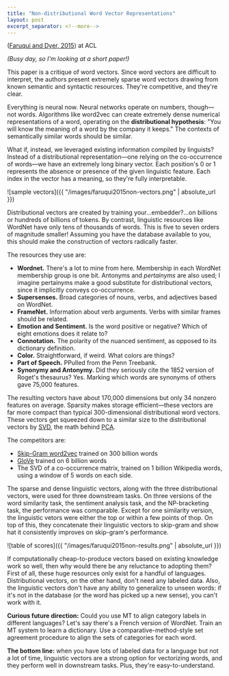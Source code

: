 ```yaml
---
title: "Non-distributional Word Vector Representations"
layout: post
excerpt_separator: <!--more-->
---
```


([Faruqui and Dyer, 2015](https://www.aclweb.org/anthology/P15-2076)) at ACL

*(Busy day, so I'm looking at a short paper!)*

This paper is a critique of word vectors. Since word vectors are difficult to interpret, the authors present extremely sparse word vectors drawing from known semantic and syntactic resources. They're competitive, and they're clear.

<!--more-->

Everything is neural now. Neural networks operate on numbers, though—not words. Algorithms like word2vec can create extremely dense numerical representations of a word, operating on the **distributional hypothesis**: "You will know the meaning of a word by the company it keeps." The contexts of semantically similar words should be similar.

What if, instead, we leveraged existing information compiled by linguists? Instead of a distributional representation—one relying on the co-occurrence of words—we have an extremely long binary vector. Each position's 0 or 1 represents the absence or presence of the given linguistic feature. Each index in the vector has a meaning, so they're fully interpretable.

![sample vectors]({{ "/images/faruqui2015non-vectors.png" | absolute_url }})

Distributional vectors are created by training your...embedder?...on billions or hundreds of billions of tokens. By contrast, linguistic resources like WordNet have only tens of thousands of words. This is five to seven orders of magnitude smaller! Assuming you have the database available to you, this should make the construction of vectors radically faster.

The resources they use are:
- **Wordnet.** There's a lot to mine from here. Membership in each WordNet membership group is one bit. Antonyms and *pertainyms* are also used; I imagine pertainyms make a good substitute for distributional vectors, since it implicitly conveys co-occurrence.
- **Supersenses.** Broad categories of nouns, verbs, and adjectives based on WordNet.
- **FrameNet.** Information about verb arguments. Verbs with similar frames should be related.
- **Emotion and Sentiment.** Is the word positive or negative? Which of eight emotions does it relate to?
- **Connotation.** The polarity of the nuanced sentiment, as opposed to its dictionary definition.
- **Color.** Straightforward, if weird. What colors are things?
- **Part of Speech.** PPulled from the Penn Treebank.
- **Synonymy and Antonymy.** Did they seriously cite the 1852 version of Roget's thesaurus? Yes. Marking which words are synonyms of others gave 75,000 features.

The resulting vectors have about 170,000 dimensions but only 34 nonzero features on average. Sparsity makes storage efficient—these vectors are far more compact than typical 300-dimensional distributional word vectors. These vectors get squeezed down to a similar size to the distributional vectors by [SVD](https://en.wikipedia.org/wiki/Singular-value_decomposition), the math behind [PCA](https://en.wikipedia.org/wiki/Principal_component_analysis).

The competitors are:
- [Skip-Gram word2vec](https://en.wikipedia.org/wiki/Word2vec#CBOW_and_skip_grams) trained on 300 billion words
- [GloVe](https://www.aclweb.org/anthology/D14-1162) trained on 6 billion words
- The SVD of a co-occurrence matrix, trained on 1 billion Wikipedia words, using a window of 5 words on each side.

The sparse and dense linguistic vectors, along with the three distributional vectors, were used for three downstream tasks. On three versions of the word similarity task, the sentiment analysis task, and the NP-bracketing task, the performance was comparable. Except for one similarity version, the linguistic vetors were either the top or within a few points of thop. On top of this, they concatenate their linguistic vectors to skip-gram and show hat it consistently improves on skip-gram's performance.

![table of scores]({{ "/images/faruqui2015non-results.png" | absolute_url }})

If computationally cheap-to-produce vectors based on existing knowledge work so well, then why would there be any reluctance to adopting them? First of all, these huge resources only exist for a handful of languages. Distributional vectors, on the other hand, don't need any labeled data. Also, the linguistic vectors don't have any ability to generalize to unseen words: if it's not in the database (or the word has picked up a new sense), you can't work with it. 

**Curious future direction:** Could you use MT to align category labels in different languages? Let's say there's a French version of WordNet. Train an MT system to learn a dictionary. Use a comparative-method-style set agreement procedure to align the sets of categories for each word.

**The bottom line:** when you have lots of labeled data for a language but not a lot of time, linguistic vectors are a strong option for vectorizing words, and they perform well in downstream tasks. Plus, they're easy-to-understand.
